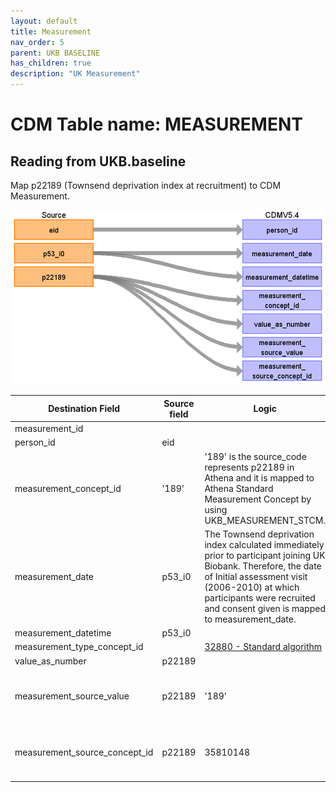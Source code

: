 ```yaml
---
layout: default
title: Measurement
nav_order: 5
parent: UKB BASELINE
has_children: true
description: "UK Measurement"
---
```


# CDM Table name: MEASUREMENT

## Reading from UKB.baseline

Map p22189 (Townsend deprivation index at recruitment) to CDM Measurement.

![](images/ukb_to_measurement.png)

| Destination Field | Source field | Logic | Comment field |
| --- | --- | --- | --- |
| measurement_id | | | Autogenerate |
| person_id | eid | | |
| measurement_concept_id | '189' | '189' is the source_code represents p22189 in Athena and it is mapped to Athena Standard Measurement Concept by using UKB_MEASUREMENT_STCM.  | [Data-Field 22189](https://biobank.ndph.ox.ac.uk/ukb/field.cgi?id=22189)|
| measurement_date | p53_i0 | The Townsend deprivation index calculated immediately prior to participant joining UK Biobank. Therefore, the date of Initial assessment visit (2006-2010) at which participants were recruited and consent given is mapped to measurement_date. |[Data-Field 53](https://biobank.ndph.ox.ac.uk/ukb/field.cgi?id=53)|
| measurement_datetime | p53_i0 | | |
| measurement_type_concept_id | | [32880 - Standard algorithm](https://athena.ohdsi.org/search-terms/terms/32880) | |
| value_as_number | p22189 | | |
| measurement_source_value | p22189 | '189' | '189' is the source_code represents p22189 in Athena. |
| measurement_source_concept_id | p22189 | 35810148 | [35810148](https://athena.ohdsi.org/search-terms/terms/35810148) is the concept_id of '189' in Athena |

